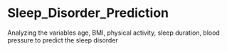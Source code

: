 # Sleep_Disorder_Prediction
Analyzing the variables age, BMI, physical activity, sleep duration, blood pressure to predict the sleep disorder
